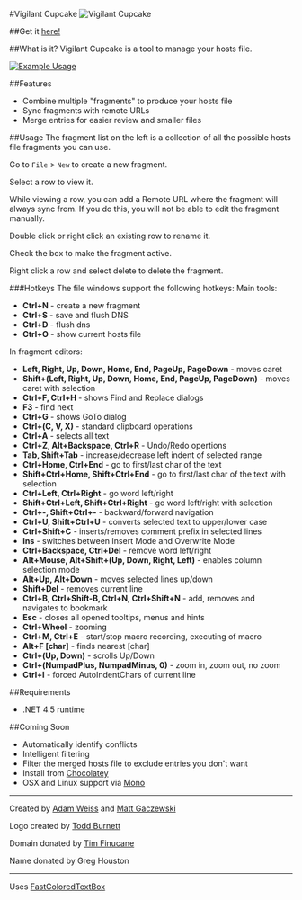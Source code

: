 #Vigilant Cupcake
![Vigilant Cupcake](https://amweiss.github.io/vigilant-cupcake/images/VC2-nobg-whitecake.png)

##Get it [here!](https://cdn.rawgit.com/amweiss/vigilant-cupcake/v0.3.0/VigilantCupcake/bin/Release/VigilantCupcake.exe)

##What is it?
Vigilant Cupcake is a tool to manage your hosts file.

[![Example Usage](https://amweiss.github.io/vigilant-cupcake/images/example.png)](https://amweiss.github.io/vigilant-cupcake/images/example.png)

##Features
* Combine multiple "fragments" to produce your hosts file
* Sync fragments with remote URLs
* Merge entries for easier review and smaller files

##Usage
The fragment list on the left is a collection of all the possible hosts file fragments you can use.

Go to `File` > `New` to create a new fragment.

Select a row to view it.

While viewing a row, you can add a Remote URL where the fragment will always sync from.
If you do this, you will not be able to edit the fragment manually.

Double click or right click an existing row to rename it.

Check the box to make the fragment active.

Right click a row and select delete to delete the fragment.

###Hotkeys
The file windows support the following hotkeys:
Main tools:
* **Ctrl+N** - create a new fragment
* **Ctrl+S** - save and flush DNS
* **Ctrl+D** - flush dns
* **Ctrl+O** - show current hosts file

In fragment editors:
* **Left, Right, Up, Down, Home, End, PageUp, PageDown** - moves caret
* **Shift+(Left, Right, Up, Down, Home, End, PageUp, PageDown)** - moves caret with selection
* **Ctrl+F, Ctrl+H** - shows Find and Replace dialogs
* **F3** - find next
* **Ctrl+G** - shows GoTo dialog
* **Ctrl+(C, V, X)** - standard clipboard operations
* **Ctrl+A** - selects all text
* **Ctrl+Z, Alt+Backspace, Ctrl+R** - Undo/Redo opertions
* **Tab, Shift+Tab** - increase/decrease left indent of selected range
* **Ctrl+Home, Ctrl+End** - go to first/last char of the text
* **Shift+Ctrl+Home, Shift+Ctrl+End** - go to first/last char of the text with selection
* **Ctrl+Left, Ctrl+Right** - go word left/right
* **Shift+Ctrl+Left, Shift+Ctrl+Right** - go word left/right with selection
* **Ctrl+-, Shift+Ctrl+-** - backward/forward navigation
* **Ctrl+U, Shift+Ctrl+U** - converts selected text to upper/lower case
* **Ctrl+Shift+C** - inserts/removes comment prefix in selected lines
* **Ins** - switches between Insert Mode and Overwrite Mode
* **Ctrl+Backspace, Ctrl+Del** - remove word left/right
* **Alt+Mouse, Alt+Shift+(Up, Down, Right, Left)** - enables column selection mode
* **Alt+Up, Alt+Down** - moves selected lines up/down
* **Shift+Del** - removes current line
* **Ctrl+B, Ctrl+Shift-B, Ctrl+N, Ctrl+Shift+N** - add, removes and navigates to bookmark
* **Esc** - closes all opened tooltips, menus and hints
* **Ctrl+Wheel** - zooming
* **Ctrl+M, Ctrl+E** - start/stop macro recording, executing of macro
* **Alt+F [char]** - finds nearest [char]
* **Ctrl+(Up, Down)** - scrolls Up/Down
* **Ctrl+(NumpadPlus, NumpadMinus, 0)** - zoom in, zoom out, no zoom
* **Ctrl+I** - forced AutoIndentChars of current line

##Requirements
* .NET 4.5 runtime

##Coming Soon
* Automatically identify conflicts
* Intelligent filtering
* Filter the merged hosts file to exclude entries you don't want
* Install from [Chocolatey](http://chocolatey.org/)
* OSX and Linux support via [Mono](http://www.mono-project.com/)

-----
Created by [Adam Weiss](https://github.com/amweiss) and [Matt Gaczewski](https://github.com/mgaczewski)

Logo created by [Todd Burnett](toddjburnett@gmail.com)

Domain donated by [Tim Finucane](https://github.com/speljamr)

Name donated by Greg Houston

------
Uses [FastColoredTextBox](https://github.com/PavelTorgashov/FastColoredTextBox)